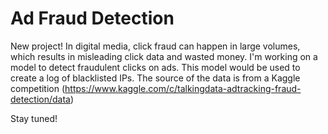# Ad Fraud Detection

New project! In digital media, click fraud can happen in large volumes, which results in misleading click data and wasted money. I'm working on a model to detect fraudulent clicks on ads. This model would be used to create a log of blacklisted IPs. The source of the data is from a Kaggle competition (https://www.kaggle.com/c/talkingdata-adtracking-fraud-detection/data)

Stay tuned!